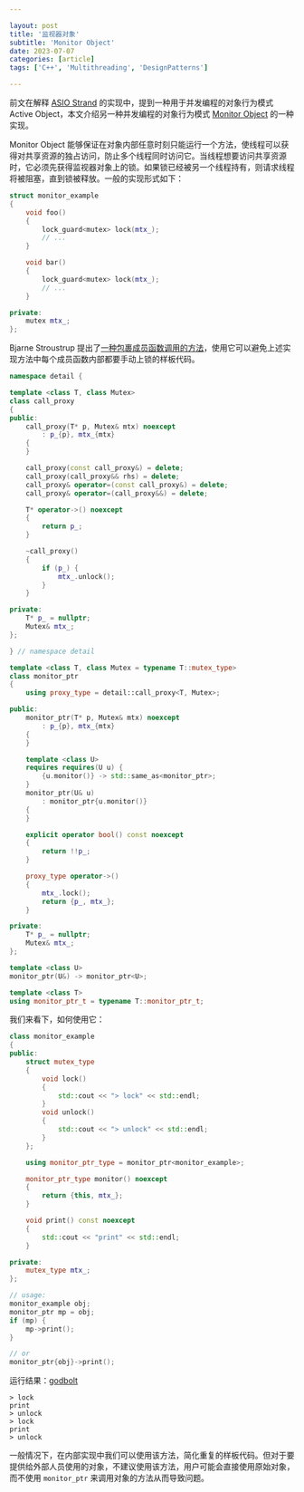 ```yaml
---

layout: post
title: '监视器对象'
subtitle: 'Monitor Object'
date: 2023-07-07
categories: [article]
tags: ['C++', 'Multithreading', 'DesignPatterns'] 

---
```


前文在解释 [ASIO Strand](https://yanminhui.github.io/2023/07/02/asio-strand.html) 的实现中，提到一种用于并发编程的对象行为模式 Active Object，本文介绍另一种并发编程的对象行为模式 [Monitor Object](https://citeseerx.ist.psu.edu/document?repid=rep1&type=pdf&doi=29903ed1cf0a1d930e4b601f20c91da184807411) 的一种实现。

Monitor Object 能够保证在对象内部任意时刻只能运行一个方法，使线程可以获得对共享资源的独占访问，防止多个线程同时访问它。当线程想要访问共享资源时，它必须先获得监视器对象上的锁。如果锁已经被另一个线程持有，则请求线程将被阻塞，直到锁被释放。一般的实现形式如下：

```.cpp
struct monitor_example
{
    void foo()
    {
        lock_guard<mutex> lock(mtx_);
        // ...
    }

    void bar()
    {
        lock_guard<mutex> lock(mtx_);
        // ...
    }

private:
    mutex mtx_;
};
```

Bjarne Stroustrup 提出了[一种包裹成员函数调用的方法](https://www.stroustrup.com/wrapper.pdf)，使用它可以避免上述实现方法中每个成员函数内部都要手动上锁的样板代码。

```.cpp
namespace detail {

template <class T, class Mutex>
class call_proxy 
{
public:
    call_proxy(T* p, Mutex& mtx) noexcept
        : p_{p}, mtx_{mtx}
    {
    }

    call_proxy(const call_proxy&) = delete;
    call_proxy(call_proxy&& rhs) = delete;
    call_proxy& operator=(const call_proxy&) = delete;
    call_proxy& operator=(call_proxy&&) = delete;

    T* operator->() noexcept
    { 
        return p_;
    }

    ~call_proxy()
    {
        if (p_) {
            mtx_.unlock();
        }
    }

private: 
    T* p_ = nullptr;
    Mutex& mtx_;
};

} // namespace detail

template <class T, class Mutex = typename T::mutex_type>
class monitor_ptr
{
    using proxy_type = detail::call_proxy<T, Mutex>;

public:
    monitor_ptr(T* p, Mutex& mtx) noexcept
        : p_{p}, mtx_{mtx}
    {
    }

    template <class U>
    requires requires(U u) {
        {u.monitor()} -> std::same_as<monitor_ptr>;
    }
    monitor_ptr(U& u)
        : monitor_ptr{u.monitor()}
    {
    }

    explicit operator bool() const noexcept
    {
        return !!p_;
    }

    proxy_type operator->() 
    {
        mtx_.lock();
        return {p_, mtx_}; 
    }

private:
    T* p_ = nullptr;
    Mutex& mtx_;
};

template <class U>
monitor_ptr(U&) -> monitor_ptr<U>;

template <class T>
using monitor_ptr_t = typename T::monitor_ptr_t;
```

我们来看下，如何使用它：

```.cpp
class monitor_example
{
public:
    struct mutex_type
    {
        void lock()
        {
            std::cout << "> lock" << std::endl;
        }
        void unlock()
        {
            std::cout << "> unlock" << std::endl;
        }
    };

    using monitor_ptr_type = monitor_ptr<monitor_example>;

    monitor_ptr_type monitor() noexcept
    {
        return {this, mtx_};
    }

    void print() const noexcept
    {
        std::cout << "print" << std::endl;
    }

private:
    mutex_type mtx_;
};

// usage:
monitor_example obj;
monitor_ptr mp = obj;
if (mp) {
    mp->print();
}

// or
monitor_ptr{obj}->print();
```

运行结果：[godbolt](https://godbolt.org/z/WYh5Kc8nf)

    > lock
    print
    > unlock
    > lock
    print
    > unlock

一般情况下，在内部实现中我们可以使用该方法，简化重复的样板代码。但对于要提供给外部人员使用的对象，不建议使用该方法，用户可能会直接使用原始对象，而不使用 `monitor_ptr` 来调用对象的方法从而导致问题。
